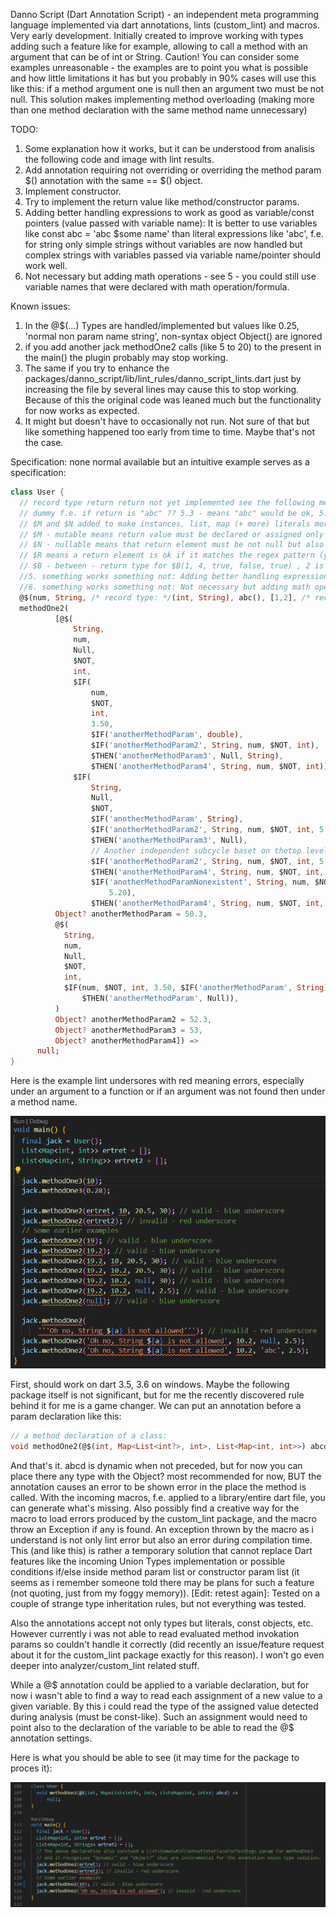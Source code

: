 Danno Script (Dart Annotation Script) - an independent meta programming language implemented via dart annotations, lints (custom_lint) and macros. Very early development. Initially created to improve working with types adding such a feature like for example, allowing to call a method with an argument that can be of int or String.
Caution! You can consider some examples unreasonable - the examples are to point you what is possible and how little limitations it has but you probably in 90% cases will use this like this:
if a method argument one is null then an argument two must be not null.
This solution makes implementing method overloading (making more than one method declaration with the same method name unnecessary)

TODO: 
1. Some explanation how it works, but it can be understood from analisis the following code and image with lint results. 
2. Add annotation requiring not overriding or overriding the method param $() annotation with the same == $() object.
3. Implement constructor.
4. Try to implement the return value like method/constructor params.
5. Adding better handling expressions to work as good as variable/const pointers (value passed with variable name): It is better to use variables like const abc = 'abc $some name' than literal expressions like 'abc', f.e. for string only simple strings without variables are now handled but complex strings with variables passed via variable name/pointer should work well.
6. Not necessary but adding math operations - see 5 - you could still use variable names that were declared with math operation/formula.
   
Known issues:
1. In the @$(...) Types are handled/implemented but values like 0.25, 'normal non param name string', non-syntax object Object() are ignored 
2. if you add another jack methodOne2 calls (like 5 to 20) to the present in the main() the plugin probably may stop working. 
3. The same if you try to enhance the packages/danno_script/lib/lint_rules/danno_script_lints.dart just by increasing the file by several lines may cause this to stop working. Because of this the original code was leaned much but the functionality for now works as expected.
4. It might but doesn't have to occasionally not run. Not sure of that but like something happened too early from time to time. Maybe that's not the case.
   
Specification: none normal available but an intuitive example serves as a specification:
```dart
class User {
  // record type return return not yet implemented see the following method2() return type - there's something implemented
  // dummy f.e. if return is "abc" ?? 5.3 - means "abc" would be ok, 5.3 not - because of $NOT
  // $M and $N added to make instances, list, map (+ more) literals more useful in the non-static-analysis runtime time world.
  // $M - mutable means return value must be declared or assigned only once after declaration but can be changed later with a property change for object or or adding/removing element for list, map, etc.
  // $N - nullable means that return element must be not null but also must be a pointer to a variable (var abc=10) that was declared as with null sign f.e. var int? abc = 10; is ok. (It is necessary it solves one possible problem)
  // $R means a return element is ok if it matches the regex pattern (you can use more $R() params like for RegEXp constructor)
  // $B - between - return type for $B(1, 4, true, false, true) , 2 is ok, 3 is ok, 4 is ok, 1 is not, 1.2 is not, 2.2 is not. first bool means element must be num/int/double but with integer value, next bool - includes left limit value - here false 1 is not accepted, last bool includes right value - 4 is ok because we have true here.
  //5. something works something not: Adding better handling expressions to work as good as variable/const pointers (value passed with variable name): It is better to use variables like const abc = 'abc $some name' than literal expressions like //'abc', f.e. for string only simple strings without variables are now handled but complex strings with variables passed via variable name/pointer should work well.
  //6. something works something not: Not necessary but adding math operations - see 5 - you could still use variable names that were declared with math operation/formula.
  @$(num, String, /* record type: */(int, String), abc(), [1,2], /* record instance: */(1, null), Null, $R('^a..d\$'), $M($N([0, 1])), $B(1, 2), $NOT, int, 5.3)
  methodOne2(
          [@$(
              String,
              num,
              Null,
              $NOT,
              int,
              $IF(
                  num,
                  $NOT,
                  int,
                  3.50,
                  $IF('anotherMethodParam', double),
                  $IF('anotherMethodParam2', String, num, $NOT, int),
                  $THEN('anotherMethodParam3', Null, String),
                  $THEN('anotherMethodParam4', String, num, $NOT, int)),
              $IF(
                  String,
                  Null,
                  $NOT,
                  $IF('anotherMethodParam', String),
                  $IF('anotherMethodParam2', String, num, $NOT, int, 5.20),
                  $THEN('anotherMethodParam3', Null),
                  // Another independent subcycle baset on thetop level $IF
                  $IF('anotherMethodParam2', String, num, $NOT, int, 5.20),
                  $THEN('anotherMethodParam4', String, num, $NOT, int, 2.20),
                  $IF('anotherMethodParamNonexistent', String, num, $NOT, int,
                      5.20),
                  $THEN('anotherMethodParam4', String, num, $NOT, int, 2.20)))
          Object? anotherMethodParam = 50.3,
          @$(
            String,
            num,
            Null,
            $NOT,
            int,
            $IF(num, $NOT, int, 3.50, $IF('anotherMethodParam', String),
                $THEN('anotherMethodParam', Null)),
          )
          Object? anotherMethodParam2 = 52.3,
          Object? anotherMethodParam3 = 53,
          Object? anotherMethodParam4]) =>
      null;
}
```
Here is the example lint undersores with red meaning errors, especially under an argument to a function or if an argument was not found then under a method name.

![image](https://raw.githubusercontent.com/brilliapps/danno_script/main/assets/danno_script_1.jpg)

First, should work on dart 3.5, 3.6 on windows. Maybe the following package itself is not significant, but for me the recently discovered rule behind it for me is a game changer. We can put an annotation before a param declaration like this:
```dart
// a method declaration of a class:
void methodOne2(@$(int, Map<List<int?>, int>, List<Map<int, int>>) abcd) => null;
```
And that's it. abcd is dynamic when not preceded, but for now you can place there any type with the Object? most recommended for now, BUT the annotation causes an error to be shown error in the place the method is called.
With the incoming macros, f.e. applied to a library/entire dart file, you can generate what's missing. Also possibly find a creative way for the macro to load errors produced by the custom_lint package, and the macro throw an Exception if any is found. An exception thrown by the macro as i understand is not only lint error but also an error during compilation time.
This (and like this) is rather a temporary solution that cannot replace Dart features like the incoming Union Types implementation or possible conditions if/else inside method param list or constructor param list (it seems as i remember someone told there may be plans for such a feature (not quoting, just from my foggy memory)).
[Edit: retest again]: Tested on a couple of strange type inheritation rules, but not everything was tested.

Also the annotations accept not only types but literals, const objects, etc. However currently i was not able to read evaluated method invokation params so couldn't handle it correctly (did recently an issue/feature request about it for the custom_lint package exactly for this reason). I won't go even deeper into analyzer/custom_lint related stuff.

While a @$ annotation could be applied to a variable declaration, but for now i wasn't able to find a way to read each assignment of a new value to a given variable. By this i could read the type of the assigned value detected during analysis (must be const-like). Such an assignment would need to point also to the declaration of the variable to be able to read the @$ annotation settings.

Here is what you should be able to see (it may time for the package to proces it):

![image](https://github.com/brilliapps/anno_types/blob/main/readmeasset/screenshotpart.png)
